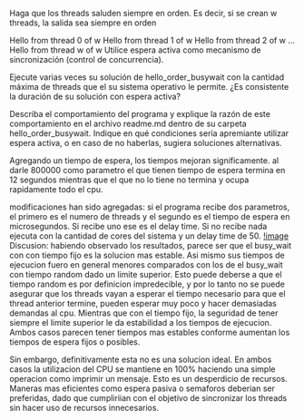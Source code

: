 Haga que los threads saluden siempre en orden. Es decir, si se crean w threads, la salida sea siempre en orden

Hello from thread 0 of w
Hello from thread 1 of w
Hello from thread 2 of w
...
Hello from thread w of w
Utilice espera activa como mecanismo de sincronización (control de concurrencia).

Ejecute varias veces su solución de hello_order_busywait con la cantidad máxima de threads que el su sistema operativo le permite. ¿Es consistente la duración de su solución con espera activa?

Describa el comportamiento del programa y explique la razón de este comportamiento en el archivo readme.md dentro de su carpeta hello_order_busywait. Indique en qué condiciones sería apremiante utilizar espera activa, o en caso de no haberlas, sugiera soluciones alternativas.

Agregando un tiempo de espera, los tiempos mejoran significamente. al darle 800000 como parametro el que tienen tiempo de espera termina en 12 segundos mientras que el que no lo tiene no termina y ocupa rapidamente todo el cpu.

modificaciones han sido agregadas: si el programa recibe dos parametros, el primero es el numero de threads y el segundo es el tiempo de espera en microsegundos. Si recibe uno ese es el delay time. Si no recibe nada ejecuta con la cantidad de cores del sistema y un delay time de 50.
[!image](https://git.ucr.ac.cr/ANTHONNY.BADILLA/concurrente22b-antonio_badilaolivas/-/blob/main/Ejercicios/pthreads/delayed_busy_wait_fixed_time/Delayed_Busy_Wait_Number%20of%20Threads_%2010000_.svg)
Discusion: habiendo observado los resultados, parece ser que el busy_wait con 
con tiempo fijo es la solucion mas estable. Asi mismo sus tiempos de ejecucion
fuero en general menores comparados con los de el busy_wait con tiempo random
dado un limite superior. Esto puede deberse a que el tiempo random es por 
definicion impredecible, y por lo tanto no se puede asegurar que los threads 
vayan a esperar el tiempo necesario para que el thread anterior termine, pueden
esperar muy poco y hacer demasiadas demandas al cpu. Mientras que con el tiempo
fijo, la seguridad de tener siempre el limite superior le da estabilidad a los 
tiempos de ejecucion. Ambos casos parecen tener tiempos mas estables conforme
aumentan los tiempos de espera fijos o posibles. 

Sin embargo, definitivamente esta no es una solucion ideal. En ambos casos
la utilizacion del CPU se mantiene en 100% haciendo una simple operacion como 
imprimir un mensaje. Esto es un desperdicio de recursos. Maneras mas eficientes
como espera pasiva o semaforos deberian ser preferidas, dado que cumpliriian
con el objetivo de sincronizar los threads sin hacer uso de recursos 
innecesarios.
